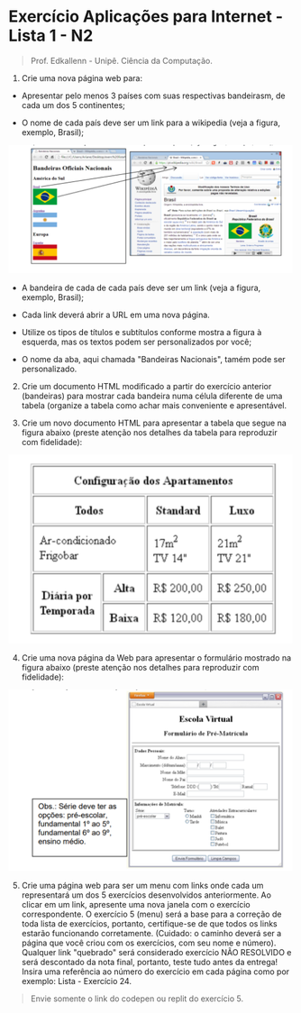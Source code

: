 # Exercício Aplicações para Internet - Lista 1 - N2

> Prof. Edkallenn - Unipê. Ciência da Computação.

1. Crie uma nova página web para:

- Apresentar pelo menos 3 países com suas respectivas bandeirasm, de cada um dos 5 continentes;

- O nome de cada país deve ser um link para a wikipedia (veja a figura, exemplo, Brasil);

![imagem1](src_enunciado/imagem1.png)

- A bandeira de cada de cada país deve ser um link (veja a figura, exemplo, Brasil);

- Cada link deverá abrir a URL em uma nova página.

- Utilize os tipos de títulos e subtítulos conforme mostra a figura à esquerda, mas os textos podem ser personalizados por você;

- O nome da aba, aqui chamada "Bandeiras Nacionais", tamém pode ser personalizado.

2. Crie um documento HTML modificado a partir do exercício anterior (bandeiras) para mostrar cada bandeira numa célula diferente de uma tabela (organize a tabela como achar mais conveniente e apresentável.

3. Crie um novo documento HTML para apresentar a tabela que segue na figura abaixo (preste atenção nos detalhes da tabela para reproduzir com fidelidade):

![imagem2](src_enunciado/imagem2.png)

4. Crie uma nova página da Web para apresentar o formulário mostrado na figura abaixo (preste atenção nos detalhes para reproduzir com fidelidade):

![imagem3](src_enunciado/imagem3.png)

5. Crie uma página web para ser um menu com links onde cada um representará um dos 5 exercícios desenvolvidos anteriormente. Ao clicar em um link, apresente uma nova janela com o exercício correspondente. O exercício 5 (menu) será a base para a correção de toda lista de exercícios, portanto, certifique-se de que todos os links estarão funcionando corretamente. (Cuidado: o caminho deverá ser a página que você criou com os exercícios, com seu nome e número). Qualquer link "quebrado" será considerado exercício NÃO RESOLVIDO e será descontado da nota final, portanto, teste tudo antes da entrega! Insira uma referência ao número do exercício em cada página como por exemplo: Lista - Exercício 24.

> Envie somente o link do codepen ou replit do exercício 5.
